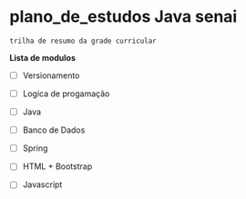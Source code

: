 # plano_de_estudos Java senai

    trilha de resumo da grade curricular

**Lista de modulos**

- [ ] Versionamento
- [ ] Logica de progamação  
- [ ] Java
- [ ] Banco de Dados
- [ ] Spring
- [ ] HTML + Bootstrap
- [ ] Javascript


